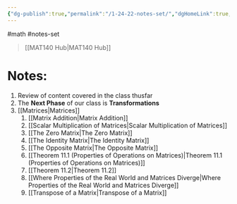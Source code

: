 ```yaml
---
{"dg-publish":true,"permalink":"/1-24-22-notes-set/","dgHomeLink":true,"dgPassFrontmatter":false}
---
```


#math #notes-set 
> [[MAT140 Hub|MAT140 Hub]]

# Notes:
1. Review of content covered in the class thusfar
2. The **Next Phase** of our class is **Transformations**
3. [[Matrices|Matrices]]
	1. [[Matrix Addition|Matrix Addition]]
	2. [[Scalar Multiplication of Matrices|Scalar Multiplication of Matrices]]
	3. [[The Zero Matrix|The Zero Matrix]]
	4. [[The Identity Matrix|The Identity Matrix]]
	5. [[The Opposite Matrix|The Opposite Matrix]]
	6. [[Theorem 11.1 (Properties of Operations on Matrices)|Theorem 11.1 (Properties of Operations on Matrices)]]
	7. [[Theorem 11.2|Theorem 11.2]]
	8. [[Where Properties of the Real World and Matrices Diverge|Where Properties of the Real World and Matrices Diverge]]
	9. [[Transpose of a Matrix|Transpose of a Matrix]]